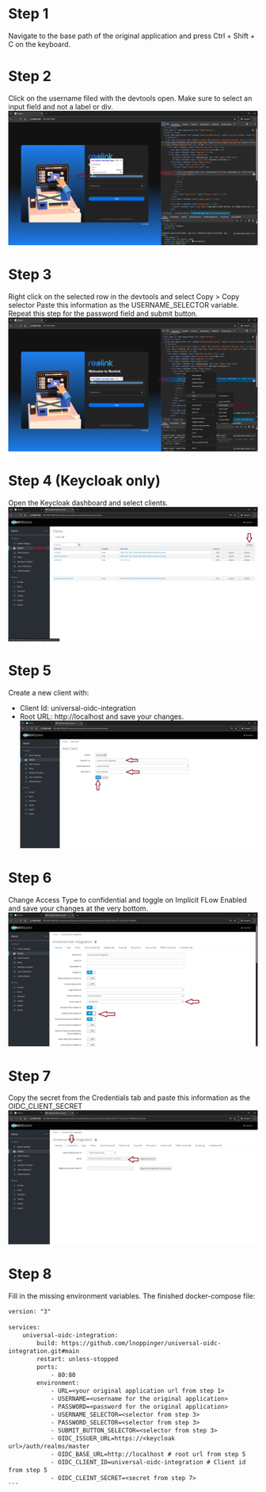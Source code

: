 # Step 1
Navigate to the base path of the original application and press Ctrl + Shift + C on the keyboard.

# Step 2
Click on the username filed with the devtools open.
Make sure to select an input field and not a label or div.
![Image for step 2](./guide-img/Step-2.png)

# Step 3
Right click on the selected row in the devtools and select Copy > Copy selector
Paste this information as the USERNAME_SELECTOR variable.
Repeat this step for the password field and submit button.
![Image for step 3](./guide-img/Step-3.png)

# Step 4 (Keycloak only)
Open the Keycloak dashboard and select clients.
![Image for step 4](./guide-img/Step-4.png)

# Step 5
Create a new client with:
- Client Id: universal-oidc-integration
- Root URL: http://localhost
and save your changes.
![Image for step 5](./guide-img/Step-5.png)

# Step 6
Change Access Type to confidential and toggle on Implicit FLow Enabled and save your changes at the very bottom.
![Image for step 6](./guide-img/Step-6.png)

# Step 7
Copy the secret from the Credentials tab and paste this information as the OIDC_CLIENT_SECRET
![Image for step 7](./guide-img/Step-7.png)

# Step 8
Fill in the missing environment variables. The finished docker-compose file:

````
version: "3"

services:
    universal-oidc-integration:
        build: https://github.com/lnoppinger/universal-oidc-integration.git#main
        restart: unless-stopped
        ports:
            - 80:80
        environment:
            - URL=<your original application url from step 1>
            - USERNAME=<username for the original application>
            - PASSWORD=<password for the original application>
            - USERNAME_SELECTOR=<selector from step 3>
            - PASSWORD_SELECTOR=<selector from step 3>
            - SUBMIT_BUTTON_SELECTOR=<selector from step 3>
            - OIDC_ISSUER_URL=https://<keycloak url>/auth/realms/master
            - OIDC_BASE_URL=http://localhost # root url from step 5
            - OIDC_CLIENT_ID=universal-oidc-integration # Client id from step 5
            - OIDC_CLEINT_SECRET=<secret from step 7>
```